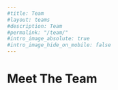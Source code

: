 ```yaml
---
#title: Team
#layout: teams
#description: Team
#permalink: "/team/"
#intro_image_absolute: true
#intro_image_hide_on_mobile: false
---
```


# Meet The Team

